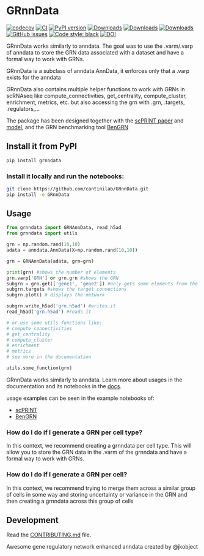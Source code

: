 # GRnnData

[![codecov](https://codecov.io/gh/cantinilab/GRnnData/branch/main/graph/badge.svg?token=GRnnData_token_here)](https://codecov.io/gh/cantinilab/GRnnData)
[![CI](https://github.com/cantinilab/GRnnData/actions/workflows/main.yml/badge.svg)](https://github.com/cantinilab/GRnnData/actions/workflows/main.yml)
[![PyPI version](https://badge.fury.io/py/GRnnData.svg)](https://badge.fury.io/py/benGRN)
[![Downloads](https://pepy.tech/badge/GRnnData)](https://pepy.tech/project/GRnnData)
[![Downloads](https://pepy.tech/badge/GRnnData/month)](https://pepy.tech/project/GRnnData)
[![Downloads](https://pepy.tech/badge/GRnnData/week)](https://pepy.tech/project/GRnnData)
[![GitHub issues](https://img.shields.io/github/issues/cantinilab/GRnnData)](https://img.shields.io/github/issues/cantinilab/GRnnData)
[![Code style: black](https://img.shields.io/badge/code%20style-black-000000.svg)](https://github.com/psf/black)
[![DOI](https://img.shields.io/badge/DOI-10.1101%2F2024.07.29.605556-blue)](https://doi.org/10.1101/2024.07.29.605556)

GRnnData works similarly to anndata. The goal was to use the .varm/.varp of anndata to store the GRN data associated with a dataset and have a formal way to work with GRNs.

GRnnData is a subclass of anndata.AnnData, it enforces only that a .varp exists for the anndata

GRnnData also contains multiple helper functions to work with GRNs in scRNAseq like compute_connectivities, get_centrality, compute_cluster, enrichment, metrics, etc. but also accessing the grn with .grn, .targets, .regulators,...

The package has been designed together with the [scPRINT paper](https://doi.org/10.1101/2024.07.29.605556) and [model](https://github.com/cantinilab/scPRINT), and the GRN benchmarking tool [BenGRN](https://github.com/jkobject/BenGRN)

## Install it from PyPI

```bash
pip install grnndata
```

### Install it locally and run the notebooks:

```bash
git clone https://github.com/cantinilab/GRnnData.git
pip install -e GRnnData
```

## Usage

```py
from grnndata import GRNAnnData, read_h5ad
from grnndata import utils

grn = np.random.rand(10,10)
adata = anndata.AnnData(X=np.random.rand(10,10))

grn = GRNAnnData(adata, grn=grn)

print(grn) #shows the number of elements
grn.varp['GRN'] or grn.grn #shows the GRN
subgrn = grn.get(['gene1', 'gene2']) #only gets some elements from the GRN
subgrn.targets #shows the target connections
subgrn.plot() # displays the network

subgrn.write_h5ad('grn.h5ad') #writes it
read_h5ad('grn.h5ad') #reads it

# or use some utils functions like:
# compute_connectivities
# get_centrality
# compute_cluster
# enrichment
# metrics
# see more in the documentation

utils.some_function(grn)
```

GRnnData works similarly to anndata. Learn more about usages in the documentation and its notebooks in the [docs](https://cantinilab.github.io/GRnnData/). 

usage examples can be seen in the example notebooks of:
- [scPRINT](https://www.jkobject.com/scPRINT/notebooks/cancer_usecase/)
- [BenGRN](https://www.jkobject.com/benGRN/notebooks/bench_omni_genie3/)

### How do I do if I generate a GRN per cell type?

In this context, we recommend creating a grnndata per cell type. This will allow you to store the GRN data in the .varm of the grnndata and have a formal way to work with GRNs.

### How do I do if I generate a GRN per cell?

In this context, we recommend trying to merge them across a similar group of cells in some way and storing uncertainty or variance in the GRN and then creating a grnndata across this group of cells

## Development

Read the [CONTRIBUTING.md](CONTRIBUTING.md) file.

Awesome gene regulatory network enhanced anndata created by @jkobject
